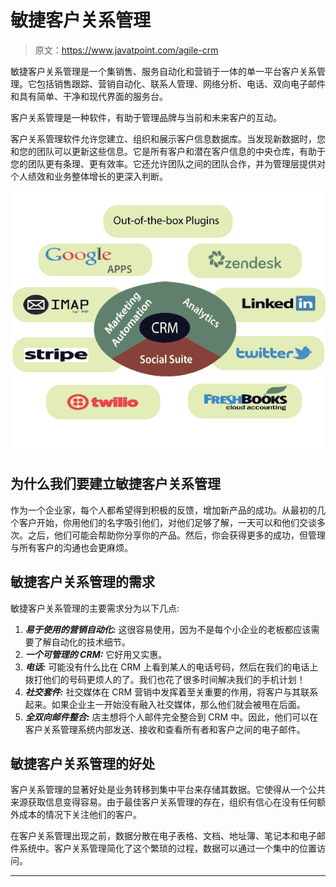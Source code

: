 # 敏捷客户关系管理

> 原文：<https://www.javatpoint.com/agile-crm>

敏捷客户关系管理是一个集销售、服务自动化和营销于一体的单一平台客户关系管理。它包括销售跟踪、营销自动化、联系人管理、网络分析、电话、双向电子邮件和具有简单、干净和现代界面的服务台。

客户关系管理是一种软件，有助于管理品牌与当前和未来客户的互动。

客户关系管理软件允许您建立、组织和展示客户信息数据库。当发现新数据时，您和您的团队可以更新这些信息。它是所有客户和潜在客户信息的中央仓库，有助于您的团队更有条理、更有效率。它还允许团队之间的团队合作，并为管理层提供对个人绩效和业务整体增长的更深入判断。

![Agile CRM](img/79cc3da6bee8c6f6cfe8963f3617a49f.png)

## 为什么我们要建立敏捷客户关系管理

作为一个企业家，每个人都希望得到积极的反馈，增加新产品的成功。从最初的几个客户开始，你用他们的名字吸引他们，对他们足够了解，一天可以和他们交谈多次。之后，他们可能会帮助你分享你的产品。然后，你会获得更多的成功，但管理与所有客户的沟通也会更麻烦。

## 敏捷客户关系管理的需求

敏捷客户关系管理的主要需求分为以下几点:

1.  ***易于使用的营销自动化:*** 这很容易使用，因为不是每个小企业的老板都应该需要了解自动化的技术细节。
2.  ***一个可管理的 CRM:*** 它好用又实惠。
3.  ***电话:*** 可能没有什么比在 CRM 上看到某人的电话号码，然后在我们的电话上拨打他们的号码更烦人的了。我们也花了很多时间解决我们的手机计划！
4.  ***社交套件:*** 社交媒体在 CRM 营销中发挥着至关重要的作用，将客户与其联系起来。如果企业主一开始没有融入社交媒体，那么他们就会被甩在后面。
5.  ***全双向邮件整合:*** 店主想将个人邮件完全整合到 CRM 中。因此，他们可以在客户关系管理系统内部发送、接收和查看所有者和客户之间的电子邮件。

## 敏捷客户关系管理的好处

客户关系管理的显著好处是业务转移到集中平台来存储其数据。它使得从一个公共来源获取信息变得容易。由于最佳客户关系管理的存在，组织有信心在没有任何额外成本的情况下关注他们的客户。

在客户关系管理出现之前，数据分散在电子表格、文档、地址簿、笔记本和电子邮件系统中。客户关系管理简化了这个繁琐的过程，数据可以通过一个集中的位置访问。

* * *